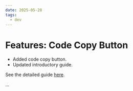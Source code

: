 ```yaml
---
date: 2025-05-28
tags:
  - dev
---
```


# Features: Code Copy Button

- Added code copy button.
- Updated introductory guide.

<!-- more -->

See the detailed guide [here](https://squidfunk.github.io/mkdocs-material/reference/code-blocks/#code-copy-button).

...